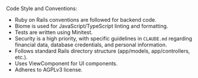 Code Style and Conventions:
- Ruby on Rails conventions are followed for backend code.
- Biome is used for JavaScript/TypeScript linting and formatting.
- Tests are written using Minitest.
- Security is a high priority, with specific guidelines in `CLAUDE.md` regarding financial data, database credentials, and personal information.
- Follows standard Rails directory structure (app/models, app/controllers, etc.).
- Uses ViewComponent for UI components.
- Adheres to AGPLv3 license.
